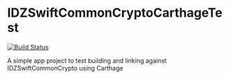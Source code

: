 # IDZSwiftCommonCryptoCarthageTest 
[![Build Status](https://travis-ci.org/iosdevzone/IDZSwiftCommonCryptoCarthageTest.svg?branch=master)](https://travis-ci.org/iosdevzone/IDZSwiftCommonCryptoCarthageTest)

A simple app project to test building and linking against IDZSwiftCommonCrypto using Carthage




